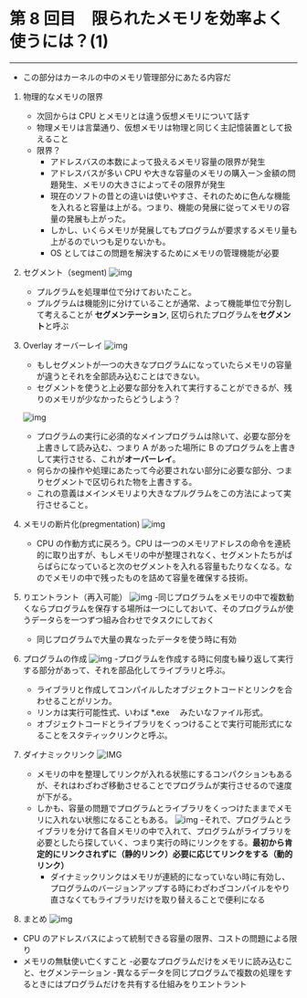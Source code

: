 # 第 8 回目　限られたメモリを効率よく使うには？(1)

---

- この部分はカーネルの中のメモリ管理部分にあたる内容だ

1. 物理的なメモリの限界
   - 次回からは CPU とメモリとは違う仮想メモリについて話す
   - 物理メモリは言葉通り、仮想メモリは物理と同じく主記憶装置として扱えること
   - 限界？
     - アドレスバスの本数によって扱えるメモリ容量の限界が発生
     - アドレスバスが多い CPU や大きな容量のメモリの購入ー＞金額の問題発生、メモリの大きさによってその限界が発生
     - 現在のソフトの昔との違いは使いやすさ、それのために色んな機能を入れると容量は上がる。つまり、機能の発展に従ってメモリの容量の発展も上がった。
     - しかし、いくらメモリが発展してもプログラムが要求するメモリ量も上がるのでいつも足りないかも。
     - OS としてはこの問題を解決するためにメモリの管理機能が必要
2. セグメント（segment)
   ![img](./cap1.GIF "cap1")
   - プルグラムを処理単位で分けておいたこと。
   - プルグラムは機能別に分けていることが通常、よって機能単位で分割して考えることが **セグメンテーション**, 区切られたプログラムを**セグメント**と呼ぶ
3. Overlay オーバーレイ
   ![img](./cap2.GIF "cap2")

   - もしセグメントが一つの大きなプログラムになっていたらメモリの容量が違うとそれを全部読み込むことはできない。
   - セグメントを使うと上必要な部分を入れて実行することができるが、残りのメモリが少なかったらどうしよう？

   ![img](./cap3.GIF "cap3")

   - プログラムの実行に必須的なメインプログラムは除いて、必要な部分を上書きして読み込む、つまり A があった場所に B のプログラムを上書きして実行させる、これが**オーバーレイ**。
   - 何らかの操作や処理にあたって今必要されない部分に必要な部分、つまりセグメントで区切られた物を上書きする。
   - これの意義はメインメモリより大きなプルグラムをこの方法によって実行させること。

4. メモリの断片化(pregmentation)
   ![img](./cap4.GIF "cap4")

   - CPU の作動方式に戻ろう。CPU は一つのメモリアドレスの命令を連続的に取り出すが、もしメモリの中が整理されなく、セグメントたちがばらばらになっていると次のセグメントを入れる容量もたりなくなる。なのでメモリの中で残ったものを詰めて容量を確保する技術。

5. りエントラント（再入可能）
   ![img](./cap5.GIF "cap5") -同じプログラムをメモリの中で複数動くならプログラムを保存する場所は一つにしておいて、そのプログラムが使うデータらを一つずつ組み合わせでタスクにしておく
   - 同じプログラムで大量の異なったデータを使う時に有効
6. プログラムの作成
   ![img](./cap6.GIF "cap6") -プログラムを作成する時に何度も繰り返して実行する部分があって、それを部品化してライブラリと呼ぶ。

   - ライブラリと作成してコンパイルしたオブジェクトコードとリンクを合わせることがリンカ。
   - リンカは実行可能性式、いわば \*.exe 　みたいなファイル形式。
   - オブジェクトコードとライブラリをくっつけることで実行可能形式になることをスタティックリンクと呼ぶ。

7. ダイナミックリンク
   ![IMG](./cap7.GIF "cap7")
   - メモリの中を整理してリンクが入れる状態にするコンパクションもあるが、それはわざわざ移動させることでプログラムが実行させるので速度が下がる。
   - しかも、容量の問題でプログラムとライブラリをくっつけたままでメモリに入れない状態になることもある。
     ![img](./cap8.GIF "cap8") -それで、プログラムとライブラリを分けて各自メモリの中で入れて、プログラムがライブラリを必要としたら探していく、つまり実行の時にリンクをする。**最初から肯定的にリンクされずに（静的リンク）必要に応じてリンクをする（動的リンク）**
     - ダイナミックリンクはメモリが連続的になっていない時に有効し、プログラムのバージョンアップする時にわざわざコンパイルをやり直さなくてもライブラリだけを取り替えることで便利になる
8. まとめ
   ![img](./cap9.GIF "cap9")

- CPU のアドレスバスによって統制できる容量の限界、コストの問題による限り
- メモリの無駄使い亡くすこと -必要なプログラムだけをメモリに読み込むこと、セグメンテーション -異なるデータを同じプログラムで複数の処理をするときにはプログラムだけを共有する仕組みをりエントラント
